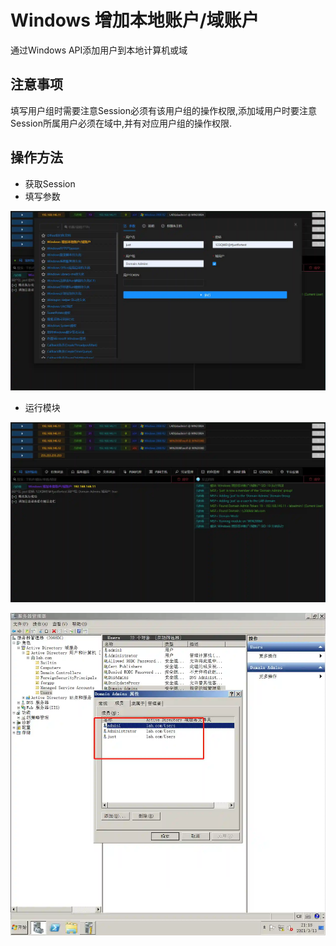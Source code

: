 # Windows 增加本地账户/域账户


通过Windows API添加用户到本地计算机或域

## 注意事项
填写用户组时需要注意Session必须有该用户组的操作权限,添加域用户时要注意Session所属用户必须在域中,并有对应用户组的操作权限.

## 操作方法
+ 获取Session
+ 填写参数

![](img\Persistence_AccountManipulation_Windows\1.webp)

+ 运行模块

![](img\Persistence_AccountManipulation_Windows\2.webp)

![](img\Persistence_AccountManipulation_Windows\3.webp)


